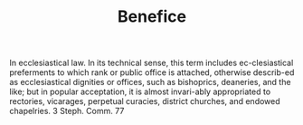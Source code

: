 ---
title: Benefice
letter: B
permalink: "/definitions/bld-benefice.html"
body: In ecclesiastical law. In its technical sense, this term includes ec-clesiastical
  preferments to which rank or public office is attached, otherwise describ-ed as
  ecclesiastical dignities or offices, such as bishoprics, deaneries, and the like;
  but in popular acceptation, it is almost invari-ably appropriated to rectories,
  vicarages, perpetual curacies, district churches, and endowed chapelries. 3 Steph.
  Comm. 77
published_at: '2018-07-07'
source: Black's Law Dictionary 2nd Ed (1910)
layout: post
---
